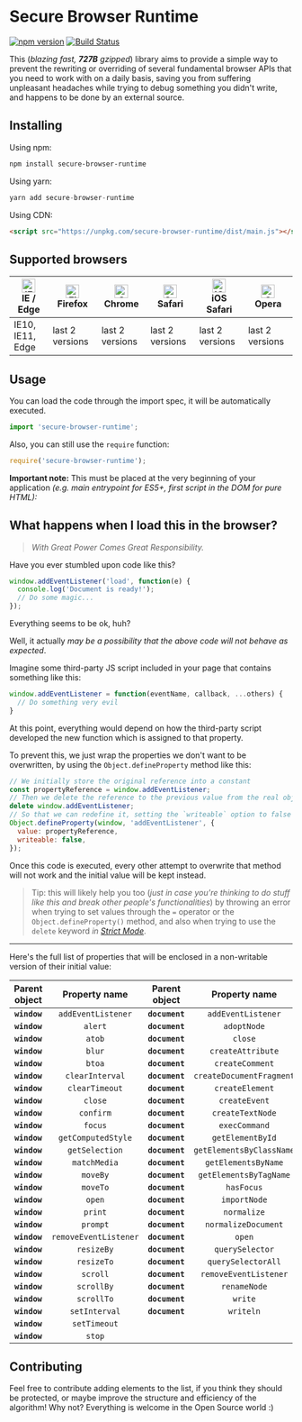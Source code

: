 Secure Browser Runtime
======================
[![npm version](https://badge.fury.io/js/secure-browser-runtime.svg)](https://badge.fury.io/js/secure-browser-runtime)
[![Build Status](https://travis-ci.org/loriamichele/secure-browser-runtime.svg?branch=master)](https://travis-ci.org/loriamichele/secure-browser-runtime)

This (_blazing fast, **727B** gzipped_) library aims to provide a simple
way to prevent the rewriting or overriding of several fundamental browser APIs
that you need to work with on a daily basis, saving you from suffering
unpleasant headaches while trying to debug something you didn't write, and
happens to be done by an external source.

## Installing

Using npm:

```sh
npm install secure-browser-runtime
```

Using yarn:

```js
yarn add secure-browser-runtime
```

Using CDN:

```html
<script src="https://unpkg.com/secure-browser-runtime/dist/main.js"></script>
```

## Supported browsers

| [<img src="https://raw.githubusercontent.com/alrra/browser-logos/master/src/edge/edge_48x48.png" alt="IE / Edge" width="24px" height="24px" />](http://godban.github.io/browsers-support-badges/)</br>IE / Edge | [<img src="https://raw.githubusercontent.com/alrra/browser-logos/master/src/firefox/firefox_48x48.png" alt="Firefox" width="24px" height="24px" />](http://godban.github.io/browsers-support-badges/)</br>Firefox | [<img src="https://raw.githubusercontent.com/alrra/browser-logos/master/src/chrome/chrome_48x48.png" alt="Chrome" width="24px" height="24px" />](http://godban.github.io/browsers-support-badges/)</br>Chrome | [<img src="https://raw.githubusercontent.com/alrra/browser-logos/master/src/safari/safari_48x48.png" alt="Safari" width="24px" height="24px" />](http://godban.github.io/browsers-support-badges/)</br>Safari | [<img src="https://raw.githubusercontent.com/alrra/browser-logos/master/src/safari-ios/safari-ios_48x48.png" alt="iOS Safari" width="24px" height="24px" />](http://godban.github.io/browsers-support-badges/)</br>iOS Safari | [<img src="https://raw.githubusercontent.com/alrra/browser-logos/master/src/opera/opera_48x48.png" alt="Opera" width="24px" height="24px" />](http://godban.github.io/browsers-support-badges/)</br>Opera |
| --------- | --------- | --------- | --------- | --------- | --------- |
| IE10, IE11, Edge| last 2 versions| last 2 versions| last 2 versions| last 2 versions| last 2 versions

## Usage

You can load the code through the import spec, it will be automatically executed.

```js
import 'secure-browser-runtime';
```

Also, you can still use the `require` function:

```js
require('secure-browser-runtime');
```

**Important note:** This must be placed at the very beginning of your application
_(e.g. main entrypoint for ES5+, first script in the DOM for pure HTML):_

## What happens when I load this in the browser?

> _With Great Power Comes Great Responsibility._

Have you ever stumbled upon code like this?

```js
window.addEventListener('load', function(e) {
  console.log('Document is ready!');
  // Do some magic...
});
```

Everything seems to be ok, huh?

Well, it actually _may be a possibility that the above code will not behave as
expected_.

Imagine some third-party JS script included in your page that contains something
like this:

```js
window.addEventListener = function(eventName, callback, ...others) {
  // Do something very evil
}
```

At this point, everything would depend on how the third-party script developed
the new function which is assigned to that property.

To prevent this, we just wrap the properties we don't want to be overwritten,
by using the `Object.defineProperty` method like this:

```js
// We initially store the original reference into a constant
const propertyReference = window.addEventListener;
// Then we delete the reference to the previous value from the real object
delete window.addEventListener;
// So that we can redefine it, setting the `writeable` option to false
Object.defineProperty(window, 'addEventListener', {
  value: propertyReference,
  writeable: false,
});
```

Once this code is executed, every other attempt to overwrite that method will
not work and the initial value will be kept instead.

> Tip: this will likely help you too (_just in case you're thinking to do stuff
like this and break other people's functionalities_) by throwing an error when
trying to set values through the `=` operator or the `Object.defineProperty()`
method, and also when trying to use the `delete` keyword _in [Strict Mode]_.

---

Here's the full list of properties that will be enclosed in a non-writable
version of their initial value:

| Parent object |  Property name        | Parent object  |  Property name           |
|:-------------:|:---------------------:|:--------------:|:------------------------:|
| **`window`**  | `addEventListener`    | **`document`** | `addEventListener`       |
| **`window`**  | `alert`               | **`document`** | `adoptNode`              |
| **`window`**  | `atob`                | **`document`** | `close`                  |
| **`window`**  | `blur`                | **`document`** | `createAttribute`        |
| **`window`**  | `btoa`                | **`document`** | `createComment`          |
| **`window`**  | `clearInterval`       | **`document`** | `createDocumentFragment` |
| **`window`**  | `clearTimeout`        | **`document`** | `createElement`          |
| **`window`**  | `close`               | **`document`** | `createEvent`            |
| **`window`**  | `confirm`             | **`document`** | `createTextNode`         |
| **`window`**  | `focus`               | **`document`** | `execCommand`            |
| **`window`**  | `getComputedStyle`    | **`document`** | `getElementById`         |
| **`window`**  | `getSelection`        | **`document`** | `getElementsByClassName` |
| **`window`**  | `matchMedia`          | **`document`** | `getElementsByName`      |
| **`window`**  | `moveBy`              | **`document`** | `getElementsByTagName`   |
| **`window`**  | `moveTo`              | **`document`** | `hasFocus`               |
| **`window`**  | `open`                | **`document`** | `importNode`             |
| **`window`**  | `print`               | **`document`** | `normalize`              |
| **`window`**  | `prompt`              | **`document`** | `normalizeDocument`      |
| **`window`**  | `removeEventListener` | **`document`** | `open`                   |
| **`window`**  | `resizeBy`            | **`document`** | `querySelector`          |
| **`window`**  | `resizeTo`            | **`document`** | `querySelectorAll`       |
| **`window`**  | `scroll`              | **`document`** | `removeEventListener`    |
| **`window`**  | `scrollBy`            | **`document`** | `renameNode`             |
| **`window`**  | `scrollTo`            | **`document`** | `write`                  |
| **`window`**  | `setInterval`         | **`document`** | `writeln`                |
| **`window`**  | `setTimeout`          |
| **`window`**  | `stop`                |

## Contributing

Feel free to contribute adding elements to the list, if you think they should
be protected, or maybe improve the structure and efficiency of the algorithm!
Why not? Everything is welcome in the Open Source world :)


[Strict Mode]: https://developer.mozilla.org/en-US/docs/Web/JavaScript/Reference/Strict_mode
